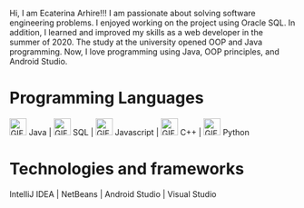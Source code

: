 <p> Hi, I am Ecaterina Arhire!!!
I am passionate about solving software engineering problems. I enjoyed working on the project using Oracle SQL. In addition, 
I learned and improved my skills as a web developer in the summer of 2020. The study at the university opened OOP and Java programming. Now, I love programming using Java, OOP principles, and Android Studio.
  <br>
<h1>Programming Languages</h1>

 <img alt="GIF" src="https://github.com/earhire/earhire/assets/136173124/fd5b176a-e54d-4335-9028-f1c399ae961e" width="30"/> Java |
 <img alt="GIF" src="https://github.com/earhire/earhire/assets/136173124/c795376f-4bfe-4b48-95d0-9b1ed5030fda" width="30"/> SQL | 
 <img alt="GIF" src="https://github.com/earhire/earhire/assets/136173124/c88cbcdc-b3bf-4746-9cc7-20cabd728547" width="30"/> Javascript |
 <img alt="GIF" src="https://github.com/earhire/earhire/assets/136173124/cd2b0dce-6707-4eea-a9d2-885e6f19b076" width="30"/> C++ |
<img alt="GIF" src="https://github.com/earhire/earhire/assets/136173124/dedf2650-8cd3-43ee-a81d-bfca42111d8f" width="30"/>  Python


 <h1>Technologies and frameworks</h1>
IntelliJ IDEA |  NetBeans  | Android Studio  | Visual Studio
<br>
<!---
earhire/earhire is a ✨ special ✨ repository because its `README.md` (this file) appears on your GitHub profile.
You can click the Preview link to take a look at your changes.
--->
